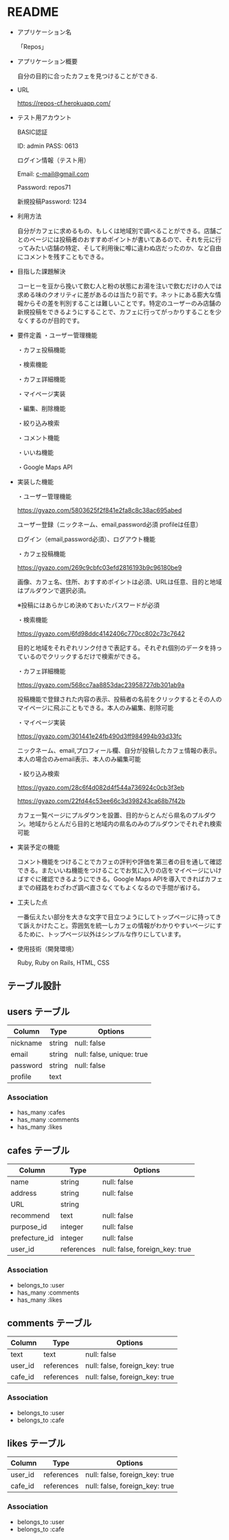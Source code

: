 # README

* アプリケーション名 

  「Repos」

* アプリケーション概要

  自分の目的に合ったカフェを見つけることができる.

* URL

  https://repos-cf.herokuapp.com/

* テスト用アカウント

  BASIC認証
  
  ID: admin 
  PASS: 0613

  ログイン情報（テスト用）

  Email:  c-mail@gmail.com

  Password: repos71

  新規投稿Password: 1234


* 利用方法

  自分がカフェに求めるもの、もしくは地域別で調べることができる。店舗ごとのページには投稿者のおすすめポイントが書いてあるので、それを元に行ってみたい店舗の特定、そして利用後に噂に違わぬ店だったのか、など自由にコメントを残すこともできる。

* 目指した課題解決

  コーヒーを豆から挽いて飲む人と粉の状態にお湯を注いで飲むだけの人では求める味のクオリティに差があるのは当たり前です。ネットにある膨大な情報からその差を判別することは難しいことです。特定のユーザーのみ店舗の新規投稿をできるようにすることで、カフェに行ってがっかりすることを少なくするのが目的です。

* 要件定義
  ・ユーザー管理機能

  ・カフェ投稿機能

  ・検索機能

  ・カフェ詳細機能

  ・マイページ実装

  ・編集、削除機能

  ・絞り込み検索

  ・コメント機能

  ・いいね機能

  ・Google Maps API

* 実装した機能

  ・ユーザー管理機能

    https://gyazo.com/5803625f2f841e2fa8c8c38ac695abed

    ユーザー登録（ニックネーム、email,password必須 profileは任意）
  
    ログイン（email,password必須）、ログアウト機能


  ・カフェ投稿機能

    https://gyazo.com/269c9cbfc03efd2816193b9c96180be9

    画像、カフェ名、住所、おすすめポイントは必須、URLは任意、目的と地域はプルダウンで選択必須。

    ※投稿にはあらかじめ決めておいたパスワードが必須

  ・検索機能

  https://gyazo.com/6fd98ddc4142406c770cc802c73c7642

  目的と地域をそれぞれリンク付きで表記する。それぞれ個別のデータを持っているのでクリックするだけで検索ができる。

  ・カフェ詳細機能

  https://gyazo.com/568cc7aa8853dac23958727db301ab9a

  投稿機能で登録された内容の表示、投稿者の名前をクリックするとその人のマイページに飛ぶこともできる。本人のみ編集、削除可能

  ・マイページ実装

  https://gyazo.com/301441e24fb490d3ff984994b93d33fc

  ニックネーム、email,プロフィール欄、自分が投稿したカフェ情報の表示。本人の場合のみemail表示、本人のみ編集可能

  ・絞り込み検索

  https://gyazo.com/28c6f4d082d4f544a736924c0cb3f3eb

  https://gyazo.com/22fd44c53ee66c3d398243ca68b7f42b

  カフェ一覧ページにプルダウンを設置、目的からとんだら県名のプルダウン。地域からとんだら目的と地域内の県名のみのプルダウンでそれぞれ検索可能

* 実装予定の機能

  コメント機能をつけることでカフェの評判や評価を第三者の目を通して確認できる。またいいね機能をつけることでお気に入りの店をマイページにいけばすぐに確認できるようにできる。Google Maps APIを導入できればカフェまでの経路をわざわざ調べ直さなくてもよくなるので手間が省ける。

* 工夫した点
  
  一番伝えたい部分を大きな文字で目立つようにしてトップページに持ってきて訴えかけたこと。雰囲気を統一しカフェの情報がわかりやすいページにするために、トップページ以外はシンプルな作りにしています。

* 使用技術（開発環境）

  Ruby, Ruby on Rails, HTML, CSS


## テーブル設計

## users テーブル

| Column     | Type       | Options                   |
| ---------- | ---------- | ------------------------- |
| nickname   | string     | null: false               |
| email      | string     | null: false, unique: true |
| password   | string     | null: false               |
| profile    | text       |                           |

### Association

- has_many :cafes
- has_many :comments
- has_many :likes


## cafes テーブル

| Column        | Type       | Options                        |
| ------------- | ---------- | ------------------------------ |
| name          | string     | null: false                    |
| address       | string     | null: false                    |
| URL           | string     |                                |
| recommend     | text       | null: false                    |
| purpose_id    | integer    | null: false                    |
| prefecture_id | integer    | null: false                    |
| user_id       | references | null: false, foreign_key: true |

### Association

- belongs_to :user
- has_many :comments
- has_many :likes


## comments テーブル

| Column  | Type       | Options                        |
| ------- | ---------- | ------------------------------ |
| text    | text       | null: false                    |
| user_id | references | null: false, foreign_key: true |
| cafe_id | references | null: false, foreign_key: true |

### Association

- belongs_to :user
- belongs_to :cafe


## likes テーブル

| Column  | Type       | Options                        |
| ------- | ---------- | ------------------------------ |
| user_id | references | null: false, foreign_key: true |
| cafe_id | references | null: false, foreign_key: true |

### Association

- belongs_to :user
- belongs_to :cafe